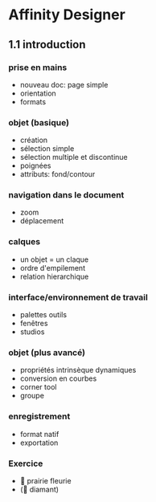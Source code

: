 # Affinity Designer

## 1.1 introduction

### prise en mains
- nouveau doc: page simple
- orientation
- formats

### objet (basique)
- création
- sélection simple
- sélection multiple et discontinue
- poignées
- attributs: fond/contour

### navigation dans le document
- zoom
- déplacement

### calques
- un objet = un claque
- ordre d'empilement
- relation hierarchique

### interface/environnement de travail
- palettes outils
- fenêtres
- studios

### objet (plus avancé)
- propriétés intrinsèque dynamiques
- conversion en courbes
- corner tool
- groupe

### enregistrement
- format natif
- exportation

### Exercice
- :sunflower: prairie fleurie
- (:gem: diamant)
